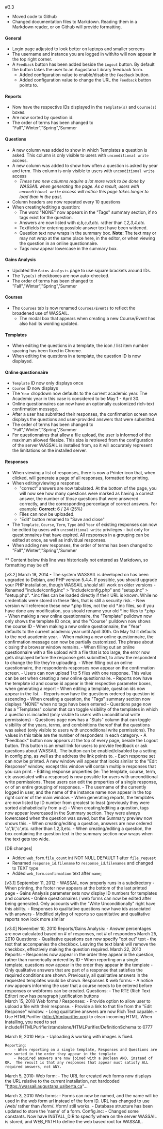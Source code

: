 #3.3
* Moved code to Github
* Changed documentation files to Markdown.  Reading them in a Markdown reader, or on Github will provide formatting.

#### General
* Login page adjusted to look better on laptops and smaller screens
* The username and instance you are logged in with/to will now appear in the top right corner.
* A `Feedback` button has been added beside the `Logout` button.  By default the button takes the user to an Augustana Library feedback form.
  * Added configuration value to enable/disable the `Feedback` button.
  * Added configuration value to change the URL the `Feedback` button points to.

#### Reports
* Now have the respective IDs displayed in the `Template(s)` and `Course(s)` boxes.
* Are now sorted by question id.
* The order of terms has been changed to "Fall","Winter","Spring",'Summer

#### Questions
* A new column was added to show in which Templates a question is asked.  This column is only visible to users with `unconditional write` access.
* A new column was added to show how often a question is asked by year and term.  This column is only visible to users with `unconditional write` access
  * _These two new columns require a lot more work to be done by WASSAIL when generating the page.  As a result, users with `unconditional write` access will notice this page takes longer to load than in the past._
* Column headers are now repeated every 10 questions
* When creating/editing a question:
  * The word "NONE" now appears in the "Tags" summary section, if no tags exist for the question.
  * Answers are now listed with _a,b,c,d,etc._ rather than _1,2,3,4,etc._
  * Textfields for entering possible answer text have been widened.
  * Question text now wraps in the summary box. **Note:** The text may or may not wrap at the same place here, in the editor, or when viewing the question in an online questionnaire.
  * Tags now appear lowercase in the summary box.

#### Gains Analysis
* Updated the `Gains Analysis` page to use square brackets around IDs.
* The `Type(s)` checkboxes are now auto-checked.
* The order of terms has been changed to "Fall","Winter","Spring",'Summer

#### Courses
* The `Courses` tab is now renamed `Courses/Events` to reflect the broadened use of WASSAIL.
  * The modal box that appears when creating a new Course/Event has also had its wording updated.

#### Templates
* When editing the questions in a template, the icon / list item number spacing has been fixed in Chrome.
* When editing the questions in a template, the question ID is now displayed.

#### Online questionnaire
* `Template` ID now only displays once
* `Course` ID now displays
* The `Year` dropdown now defaults to the current academic year.  The Academic year in this case is considered to be May 1 - April 30.
* Online questionnaires can now have an optionally customized rich-text confirmation message.
* After a user has submitted their responses, the confirmation screen now displays the questions and user-provided answers that were submitted.
* The order of terms has been changed to "Fall","Winter","Spring",'Summer
* For questionnaires that allow a file upload, the user is informed of the maximum allowed filesize.  This size is retrieved from the configuration of the server WASSAIL is installed from, so it will accurately represent the limitations on the installed server.

#### Responses
* When viewing a list of responses, there is now a Printer icon that, when clicked, will generate a page of all responses, formatted for printing.
* When editing/viewing a response:
  * "correct" answers are now tabulated.  At the bottom of the page, you will now see how many questions were marked as having a correct answer, the number of _those_ questions that were answered correctly, and the corresponding percentage of correct answers.  For example: **Correct:** 6 / 24 (25%)
  * Files can now be uploaded.
  * "Edit" button renamed to "Save and close"
* The `Template`, `Course`, `Term`, `Type` and `Year` of existing responses can now be edited by users with `unconditional write` privileges - but only for questionnaires that have expired.  All responses in a grouping can be edited at once, as well as individual responses.
* When adding new responses, the order of terms has been changed to "Fall","Winter","Spring",'Summer


** Content below this line was historically not entered as Markdown, so formatting may be off

[v3.2]
March 18, 2014
	- The system WASSAIL is developed on has been upgraded to Debian, and PHP version 5.4.4.  If possible, you should upgrade your PHP installation, though WASSAIL *should* still work on older versions
	- Renamed "include/config.inc" > "include/config.php" and "setup.inc" > "setup.php".  *.inc files can be loaded directly if their URL is known.  While no credentials were stored in these files, that is still a security risk.
		- New version will reference these new *.php files, not the old *.inc files, so if you have done any modification, you should rename your old *.inc files to *.php
	- When making a new online questionnaire, the "Template" pulldown now only shows the template ID once, and the "Course" pulldown now shows the course ID
	- When making a new online questionnaire, the "Year" defaults to the current academic year until April 30th.  On May 1st it defaults to the next academic year.
	- When making a new online questionnaire, the confirmation message can now be partially customized. The phrase about closing the browser window remains.
	- When filling out an online questionnaire with a file upload with a file that is too large, the error now gets displayed before the response gets submitted, to allow the respondent to change the file they're uploading.
	- When filling out an online questionnaire, the respondents responses now appear on the confirmation screen.
	- Users can now upload 1 to 5 files with one response.  This value can be set when creating a new online questionnaire.
	- Reports now have the template id and course id appear in their respective parameter boxes, when generating a report
	- When editing a template, question ids now appear in the list.
	- Reports now have the questions ordered by question id ascending
	- When creating a question, the "Tags" summary section now displays "NONE" when no tags have been entered
	- Questions page now has a "Templates" column that can toggle visibility of the templates in which a question is included (only visible to users with unconditional write permissions)
	- Questions page now has a "Stats" column that can toggle visibility of the years, terms, and combinitions thereof that the questions was asked (only visible to users with unconditional write permissions).  The values in this table are the number of responders in each category.
	- A "Feedback" button now appears at the top of every page, beside the Logout button.  This button is an email link for users to provide feedback or ask questions about WASSAIL.  The button can be enabled/disabled by a setting in config.php, as well as the address the link points to.
	- Each response set can now be printed.  A new window will appear that looks similar to the "Edit Response" window, except this window will contain multiple responses that you can print.
	- Editing response properties (ie: The template, course, term, etc associated with a response) is now possible for users with unconditional write permissions.  These users can edit the properties of a single response, or of an entire grouping of responses.
	- The username of the currently logged in user, and the name of the instance name now appear in the top right corner of the main window.
	- When generating reports, the templates are now listed by ID number from greatest to least (previously they were sorted alphabetically from a-z)
	- When creating/editing a question, tags now appear lowercased in the Summary section.  They were always lowercased when the question was saved, but the Summary preview now shows this.
	- When creating/editing a question, answers are now ordered 'a','b','c',etc. rather than 1,2,3,etc.
	- When creating/editing a question, the box containing the question text in the summary section now wraps when the text gets too wide.



[DB changes]
- Added `web_form`.`file_count` int NOT NULL DEFAULT 1 after `file_request`
- Renamed `response_id`.`filename` to `response_id`.`filenames` and changed to TEXT type
- Added `web_form`.`confirmation` text after `name`;




[v3.1]
September 11, 2012
	- WASSAIL now properly runs in a subdirectory
	- When printing, the footer now appears at the bottom of the last printed page
	- Gains Analysis parameter sets now display ID numbers for templates and courses
	- Online questionnaires / web forms can now be edited after being generated.  Only accounts with the "Write Unconditionally" right have this ability.
	- Responses to qualitative questions now have ids associated with answers
	- Modified styling of reports so quantitative and qualitative reports now look more similar
	
	
[v3.0]
November 10, 2010
	Reports/Gains Analysis:
		- Answer percentages are now calculated based on # of responses, not # of responders
March 25, 2010
	Questions:
		- Qualitative questions can now specify "opt out" text - the text that accompanies the checkbox. Leaving the text blank will remove the checkbox, effectively making the question required.
March 22, 2010
	Reports:
		- Responses now appear in the order they appear in the question, rather than numerically ordered by ID
		- When reporting on a single template, questions now appear in the order they appear in the template
		- Only qualitative answers that are part of a response that satisfies the required conditions are shown.  Previously, all qualitative answers in the requested templates would be shown.
	Responses & web forms:
		- A notice now appears informing the user that a course needs to be entered before responses or webforms can be created.
	Questions:
		- The RTE (Rich Text Editor) now has paragraph justification buttons	
March 15, 2010
	Web forms / Responses:
		- Provide option to allow user to upload a file with their response.
			- Provide a link to that file from the "Edit Response" window.
		- Long qualitative answers are now Rich Text capable.
			- Use HTMLPurifier (http://htmlpurifier.org) to clean incoming HTML.  When installing, you need to set include/HTMLPurifier/standalone/HTMLPurifier/DefinitionSchema to 0777
		
March 9, 2010
	Help:
		- Uploading & working with images is fixed.
		
	Reporting:
		- When reporting on a single template, Responses and Questions are now sorted in the order they appear in the template
		- Required answers are now joined with a Boolean AND, instead of OR.  The result is that any responses that appear must satisfy ALL required answers, not ANY.

March 5, 2010:
	Web form:
		- The URL for created web forms now displays the URL relative to the current installation, not hardcoded "https://wassail.augustana.ualberta.ca"...

March 3, 2010
	Web forms:
		- Forms can now be named, and the name will be used in the web form url instead of the form ID.  URL has changed to use /web/ rather than /form/.  /form/ still works.
		- Database structure has been updated to store the 'name' of a form.
	Config.inc:
		- Changed some constants.  Now have INSTALL_DIR to specify where on the server WASSAIL is stored, and WEB_PATH to define the web based root for WASSAIL.